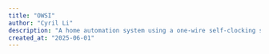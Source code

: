 ```yaml
---
title: "OWSI"
author: "Cyril Li"
description: "A home automation system using a one-wire self-clocking serial protocol"
created_at: "2025-06-01"
---
```

